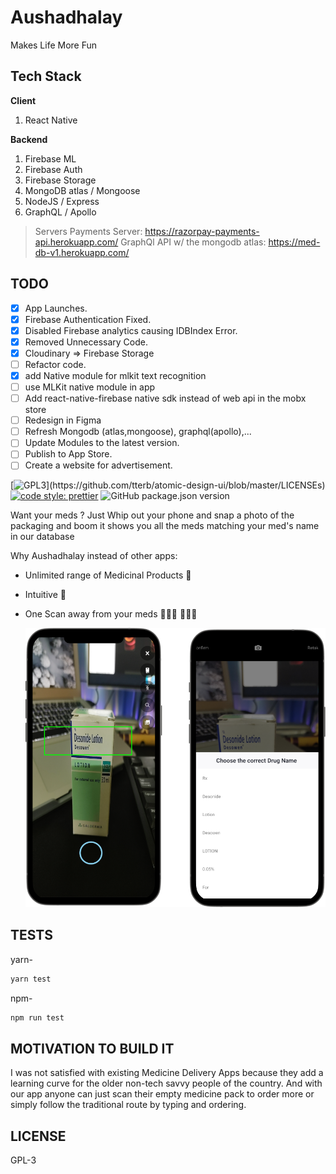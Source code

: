 # Aushadhalay

Makes Life More Fun

## Tech Stack

**Client**

1. React Native

**Backend**

1. Firebase ML
2. Firebase Auth
3. Firebase Storage
4. MongoDB atlas / Mongoose
5. NodeJS / Express
6. GraphQL / Apollo 

> Servers
> Payments Server: <https://razorpay-payments-api.herokuapp.com/>
> GraphQl API w/ the mongodb atlas: <https://med-db-v1.herokuapp.com/>


## TODO

- [x] App Launches.
- [x] Firebase Authentication Fixed.
- [x] Disabled Firebase analytics causing IDBIndex Error.
- [x] Removed Unnecessary Code.
- [x] Cloudinary => Firebase Storage
- [ ] Refactor code.
- [x] add Native module for mlkit text recognition
- [ ] use MLKit native module in app
- [ ] Add react-native-firebase native sdk instead of web api in the mobx store
- [ ] Redesign in Figma
- [ ] Refresh Mongodb (atlas,mongoose), graphql(apollo),...
- [ ] Update Modules to the latest version.
- [ ] Publish to App Store.
- [ ] Create a website for advertisement.

[![GPL3](https://img.shields.io/apm/l/atomic-design-ui.svg?)](https://github.com/tterb/atomic-design-ui/blob/master/LICENSEs)   [![code style: prettier](https://img.shields.io/badge/code_style-prettier-ff69b4.svg?style=flat-square)](https://github.com/prettier/prettier)  ![GitHub package.json version](https://img.shields.io/static/v1?label=version&message=v0.0.1&color=green)

Want your meds ? Just Whip out your phone and snap a photo of the packaging and boom it shows you all the meds matching your med's name in our database

Why Aushadhalay instead of other apps:

- Unlimited range of Medicinal Products 💊
- Intuitive 🐝
- One Scan away from your meds 🕵🏼‍♀️ 🕵🏼‍♂️

   ![Scanned](assets/mockups/mockups.png?raw=true)

## TESTS

yarn-

```bash
yarn test
```

npm-

```bash
npm run test
```

## MOTIVATION TO BUILD IT

I was not satisfied with existing Medicine Delivery Apps because they add a learning curve for the older non-tech savvy people of the country.
And with our app anyone can just scan their empty medicine pack to order more or simply follow the traditional route by typing and ordering.

## LICENSE

GPL-3
